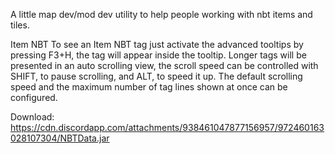 A little map dev/mod dev utility to help people working with nbt items and tiles.

Item NBT
To see an Item NBT tag just activate the advanced tooltips by pressing F3+H, the tag will appear inside the tooltip. Longer tags will be presented in an auto scrolling view, the scroll speed can be controlled with SHIFT, to pause scrolling, and ALT, to speed it up. The default scrolling speed and the maximum number of tag lines shown at once can be configured.

Download: https://cdn.discordapp.com/attachments/938461047877156957/972460163028107304/NBTData.jar
